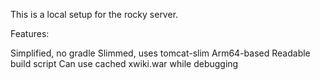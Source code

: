 This is a local setup for the rocky server.

Features:

Simplified, no gradle
Slimmed, uses tomcat-slim
Arm64-based
Readable build script
Can use cached xwiki.war while debugging
